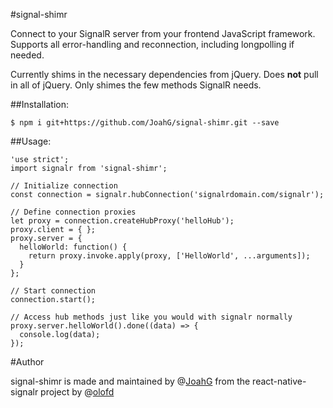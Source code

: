 #signal-shimr

Connect to your SignalR server from your frontend JavaScript framework. Supports all error-handling and reconnection, including longpolling if needed.

Currently shims in the necessary dependencies from jQuery. Does **not** pull in all of jQuery. Only shimes the few methods SignalR needs.

##Installation:

```
$ npm i git+https://github.com/JoahG/signal-shimr.git --save
```

##Usage:

```
'use strict';
import signalr from 'signal-shimr';

// Initialize connection
const connection = signalr.hubConnection('signalrdomain.com/signalr');

// Define connection proxies
let proxy = connection.createHubProxy('helloHub');
proxy.client = { };
proxy.server = {
  helloWorld: function() {
    return proxy.invoke.apply(proxy, ['HelloWorld', ...arguments]);
  }
};

// Start connection
connection.start();

// Access hub methods just like you would with signalr normally
proxy.server.helloWorld().done((data) => {
  console.log(data);
});
```

#Author

signal-shimr is made and maintained by @[JoahG](https://github.com/joahg) from the react-native-signalr project by @[olofd](https://github.com/olofd)
